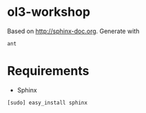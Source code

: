 ol3-workshop
============

Based on http://sphinx-doc.org. Generate with

```
ant
```

Requirements
============

* Sphinx

```
[sudo] easy_install sphinx
```
